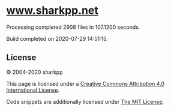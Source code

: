 # www.sharkpp.net

Processing completed 2908 files in 107.1200 seconds.

Build completed on 2020-07-29 14:51:15.

## License

&copy; 2004-2020 sharkpp

This page is licensed under a [Creative Commons Attribution 4.0 International License](http://creativecommons.org/licenses/by/4.0/).

Code snippets are additionally licensed under [The MIT License](http://opensource.org/licenses/MIT).
